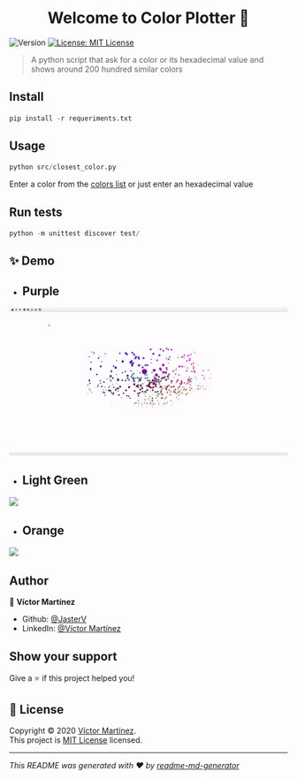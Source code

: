 <h1 align="center">Welcome to Color Plotter 👋</h1>
<p>
  <img alt="Version" src="https://img.shields.io/badge/version-1.0-blue.svg?cacheSeconds=2592000" />
  <a href="https://www.mit.edu/~amini/LICENSE.md" target="_blank">
    <img alt="License: MIT License" src="https://img.shields.io/badge/License-MIT License-yellow.svg" />
  </a>
</p>

> A python script that ask for a color or its hexadecimal value and shows around 200 hundred similar colors

## Install

```python
pip install -r requeriments.txt
```

## Usage

```python
python src/closest_color.py
```

Enter a color from the [colors list](https://xkcd.com/color/rgb/) or just enter an hexadecimal value

## Run tests

```python
python -m unittest discover test/
```

## ✨ Demo

+ ## Purple

![](gifs/purple.gif)



+ ## Light Green
![](gifs/green.gif)


+ ## Orange

![](gifs/orange.gif)


## Author

👤 **Víctor Martínez**

* Github: [@JasterV](https://github.com/JasterV)
* LinkedIn: [@Víctor Martínez](https://www.linkedin.com/in/v%C3%ADctor-mart%C3%ADnez-3b8304196/)

## Show your support

Give a ⭐️ if this project helped you!

## 📝 License

Copyright © 2020 [Víctor Martínez](https://github.com/JasterV).<br />
This project is [MIT License](https://www.mit.edu/~amini/LICENSE.md) licensed.

***
_This README was generated with ❤️ by [readme-md-generator](https://github.com/kefranabg/readme-md-generator)_
